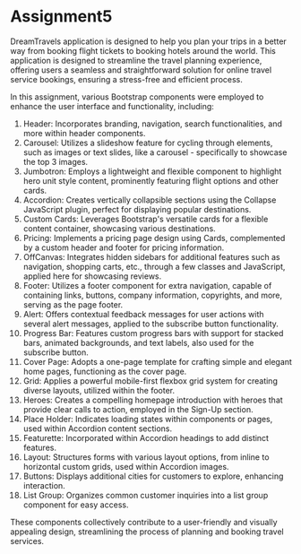 # Assignment5

DreamTravels application is designed to help you plan your trips in a better way from booking flight tickets to booking hotels around the world.
This application is designed to streamline the travel planning experience, offering users a seamless and straightforward solution for online travel service bookings, ensuring a stress-free and efficient process.


In this assignment, various Bootstrap components were employed to enhance the user interface and functionality, including:

1. Header: Incorporates branding, navigation, search functionalities, and more within header components.
2. Carousel: Utilizes a slideshow feature for cycling through elements, such as images or text slides, like a carousel - specifically to showcase the top 3 images.
3. Jumbotron: Employs a lightweight and flexible component to highlight hero unit style content, prominently featuring flight options and other cards.
4. Accordion: Creates vertically collapsible sections using the Collapse JavaScript plugin, perfect for displaying popular destinations.
5. Custom Cards: Leverages Bootstrap's versatile cards for a flexible content container, showcasing various destinations.
6. Pricing: Implements a pricing page design using Cards, complemented by a custom header and footer for pricing information.
7. OffCanvas: Integrates hidden sidebars for additional features such as navigation, shopping carts, etc., through a few classes and JavaScript, applied here for showcasing reviews.
8. Footer: Utilizes a footer component for extra navigation, capable of containing links, buttons, company information, copyrights, and more, serving as the page footer.
9. Alert: Offers contextual feedback messages for user actions with several alert messages, applied to the subscribe button functionality.
10. Progress Bar: Features custom progress bars with support for stacked bars, animated backgrounds, and text labels, also used for the subscribe button.
11. Cover Page: Adopts a one-page template for crafting simple and elegant home pages, functioning as the cover page.
12. Grid: Applies a powerful mobile-first flexbox grid system for creating diverse layouts, utilized within the footer.
13. Heroes: Creates a compelling homepage introduction with heroes that provide clear calls to action, employed in the Sign-Up section.
14. Place Holder: Indicates loading states within components or pages, used within Accordion content sections.
15. Featurette: Incorporated within Accordion headings to add distinct features.
16. Layout: Structures forms with various layout options, from inline to horizontal custom grids, used within Accordion images.
17. Buttons: Displays additional cities for customers to explore, enhancing interaction.
18. List Group: Organizes common customer inquiries into a list group component for easy access.

These components collectively contribute to a user-friendly and visually appealing design, streamlining the process of planning and booking travel services.
